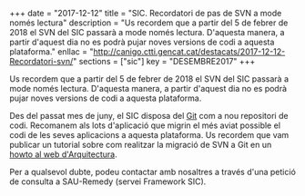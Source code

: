 +++
date        = "2017-12-12"
title       = "SIC. Recordatori de pas de SVN a mode només lectura"
description = "Us recordem que a partir del 5 de febrer de 2018 el SVN del SIC passarà a mode només lectura. D'aquesta manera, a partir d'aquest dia no es podrà pujar noves versions de codi a aquesta plataforma."
enllac      = "http://canigo.ctti.gencat.cat/destacats/2017-12-12-Recordatori-svn/"
sections    = ["sic"]
key         = "DESEMBRE2017"
+++

Us recordem que a partir del 5 de febrer de 2018 el SVN del SIC passarà a mode només lectura. D'aquesta manera, a partir d'aquest dia no es podrà pujar noves versions de codi a aquesta plataforma.

Des del passat mes de juny, el SIC disposa del <a href="https://git.intranet.gencat.cat" target="blank_">Git</a> com a nou repositori de codi. Recomanem als lots d'aplicació que migrin el més aviat possible el codi de les seves aplicacions a aquesta plataforma. Us recordem que vam publicar un tutorial sobre com realitzar la migració de SVN a Git en un <a href="http://canigo.ctti.gencat.cat/howtos/2017-07-Howto-Migrar-repositori-SVN-a-repositori-GIT/" target="blank_">howto al web d'Arquitectura</a>.

Per a qualsevol dubte, podeu contactar amb nosaltres a través d'una petició de consulta a SAU-Remedy (servei Framework SIC).
